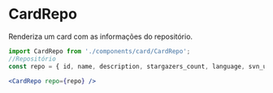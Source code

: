 # CardRepo
Renderiza um card com as informações do repositório.

```js static
import CardRepo from './components/card/CardRepo';
//Repositório
const repo = { id, name, description, stargazers_count, language, svn_url }
```
```jsx
<CardRepo repo={repo} />
```
